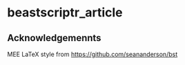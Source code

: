 # beastscriptr_article

## Acknowledgemennts

MEE LaTeX style from https://github.com/seananderson/bst